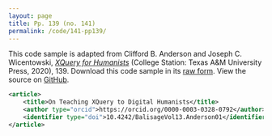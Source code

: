 ```yaml
---
layout: page
title: Pp. 139 (no. 141)
permalink: /code/141-pp139/
---
```


This code sample is adapted from Clifford B. Anderson and Joseph C. Wicentowski, 
[_XQuery for Humanists_](/) (College Station: Texas A&M University Press, 2020), 139. 
Download this code sample in its [raw form](/code/141-pp139/141-pp139.xml).
View the source on [GitHub](https://github.com/coding4humanists/xquery4humanists/blob/release/code/141-pp139/141-pp139.xml).

```xml
<article>
    <title>On Teaching XQuery to Digital Humanists</title>
    <author type="orcid">https://orcid.org/0000-0003-0328-0792</author>
    <identifier type="doi">10.4242/BalisageVol13.Anderson01</identifier>
</article>
```  
